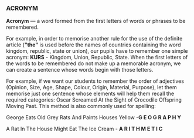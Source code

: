 ### ACRONYM
**Acronym** — a word formed from the first letters of words or phrases to be remembered.

For example, in order to memorise another rule for the use of the definite article (**"the"** is used before the names of countries containing the word kingdom, republic, state or union), our pupils have to remember one simple acronym: **KURS** - Kingdom, Union, Republic, State. When the first letters of the words to be remembered do not make up a memorable acronym, we can create a sentence whose words begin with those letters. 

For example, if we want our students to remember the order of adjectives (Opinion, Size, Age, Shape, Colour, Origin, Material, Purpose), let them memorise just one sentence whose elements will help them recall the required categories: Oscar Screamed At the Sight of Crocodile Offspring Moving Past. This method is also commonly used for spelling:

George Eats Old Grey Rats And Paints Houses Yellow -**G E O G R A P H Y**

A Rat In The House Might Eat The Ice Cream - **A R I T H M E T I C**

